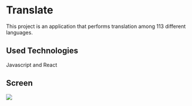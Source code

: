 <h1> Translate </h1>

This project is an application that performs translation among 113 different languages.

<h2> Used Technologies </h2>

Javascript and React 

<h2> Screen </h2>

![](Screen.gif)

